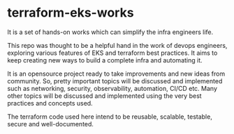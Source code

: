 # terraform-eks-works
It is a set of hands-on works which can simplify the infra engineers life.

This repo was thought to be a helpful hand in the work of devops engineers, exploring various features of EKS and terraform best practices. It aims to keep creating new ways to build a complete infra and automating it. 

It is an opensource project ready to take improvements and new ideas from community. So, pretty important topics will be discussed and implemented such as networking, security, observability, automation, CI/CD etc. Many other topics will be discussed and implemented using the very best practices and concepts used.

The terraform code used here intend to be reusable, scalable, testable, secure and well-documented. 
